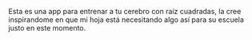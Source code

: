 Esta es una app para entrenar a tu cerebro con raíz cuadradas, la cree inspirandome en que mi hoja está necesitando algo así para su escuela justo en este momento. 
